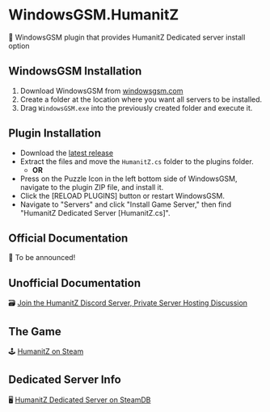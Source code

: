 # WindowsGSM.HumanitZ

🧩 WindowsGSM plugin that provides HumanitZ Dedicated server install option

## WindowsGSM Installation
1. Download WindowsGSM from [windowsgsm.com](https://windowsgsm.com/)
2. Create a folder at the location where you want all servers to be installed.
3. Drag `WindowsGSM.exe` into the previously created folder and execute it.

## Plugin Installation
- Download the [latest release](#)
- Extract the files and move the `HumanitZ.cs` folder to the plugins folder.
  - **OR**
- Press on the Puzzle Icon in the left bottom side of WindowsGSM, navigate to the plugin ZIP file, and install it.
- Click the [RELOAD PLUGINS] button or restart WindowsGSM.
- Navigate to "Servers" and click "Install Game Server," then find "HumanitZ Dedicated Server [HumanitZ.cs]".

## Official Documentation
📝 To be announced!

## Unofficial Documentation
🗃️ [Join the HumanitZ Discord Server, Private Server Hosting Discussion](https://discord.gg/GKAyNdJ2Fh)

## The Game
🕹️ [HumanitZ on Steam](https://store.steampowered.com/app/1766060/HumanitZ/)

## Dedicated Server Info
🖥️ [HumanitZ Dedicated Server on SteamDB](https://steamdb.info/app/2728330/)
